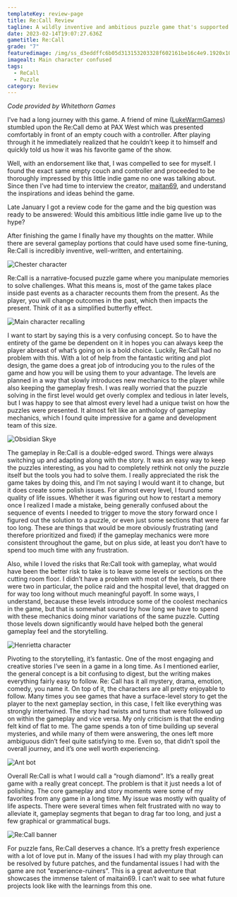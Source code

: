 ```yaml
---
templateKey: review-page
title: Re:Call Review
tagline: A wildly inventive and ambitious puzzle game that's supported by a great story
date: 2023-02-14T19:07:27.636Z
gametitle: Re:Call
grade: "7"
featuredimage: /img/ss_d3eddffc6b05d313153203328f602161be16c4e9.1920x1080.jpg
imagealt: Main character confused
tags:
  - ReCall
  - Puzzle
category: Review
---
```

*Code provided by Whitethorn Games*

I’ve had a long journey with this game. A friend of mine ([LukeWarmGames](https://www.lukewarmgames.com/)) stumbled upon the Re:Call demo at PAX West which was presented comfortably in front of an empty couch with a controller. After playing through it he immediately realized that he couldn’t keep it to himself and quickly told us how it was his favorite game of the show.

Well, with an endorsement like that, I was compelled to see for myself. I found the exact same empty couch and controller and proceeded to be thoroughly impressed by this little indie game no one was talking about. Since then I’ve had time to interview the creator, [maitan69](https://twitter.com/maitan_69?lang=en), and understand the inspirations and ideas behind the game.

Late January I got a review code for the game and the big question was ready to be answered: Would this ambitious little indie game live up to the hype?

After finishing the game I finally have my thoughts on the matter. While there are several gameplay portions that could have used some fine-tuning, Re:Call is incredibly inventive, well-written, and entertaining.

![Chester character](/img/ss_6806079cf465b9e81e4fedf30b2c4bd6df96fbb6.1920x1080.jpg "Chester character")

Re:Call is a narrative-focused puzzle game where you manipulate memories to solve challenges. What this means is, most of the game takes place inside past events as a character recounts them from the present. As the player, you will change outcomes in the past, which then impacts the present. Think of it as a simplified butterfly effect.

![Main character recalling](/img/re_call-15_3_2022-11_02_34.png "Main character recalling")

I want to start by saying this is a very confusing concept. So to have the entirety of the game be dependent on it in hopes you can always keep the player abreast of what’s going on is a bold choice. Luckily, Re:Call had no problem with this. With a lot of help from the fantastic writing and plot design, the game does a great job of introducing you to the rules of the game and how you will be using them to your advantage. The levels are planned in a way that slowly introduces new mechanics to the player while also keeping the gameplay fresh. I was really worried that the puzzle solving in the first level would get overly complex and tedious in later levels, but I was happy to see that almost every level had a unique twist on how the puzzles were presented. It almost felt like an anthology of gameplay mechanics, which I found quite impressive for a game and development team of this size.

![Obsidian Skye](/img/ss_46742b8f5e13ac1c9756a7a54c219e3f69a3aa7b.1920x1080.jpg "Obsidian Skye")

The gameplay in Re:Call is a double-edged sword. Things were always switching up and adapting along with the story. It was an easy way to keep the puzzles interesting, as you had to completely rethink not only the puzzle itself but the tools you had to solve them. I really appreciated the risk the game takes by doing this, and I’m not saying I would want it to change, but it does create some polish issues. For almost every level, I found some quality of life issues. Whether it was figuring out how to restart a memory once I realized I made a mistake, being generally confused about the sequence of events I needed to trigger to move the story forward once I figured out the solution to a puzzle, or even just some sections that were far too long. These are things that would be more obviously frustrating (and therefore prioritized and fixed) if the gameplay mechanics were more consistent throughout the game, but on plus side, at least you don’t have to spend too much time with any frustration.

Also, while I loved the risks that Re:Call took with gameplay, what would have been the better risk to take is to leave some levels or sections on the cutting room floor. I didn’t have a problem with most of the levels, but there were two in particular, the police raid and the hospital level, that dragged on for way too long without much meaningful payoff. In some ways, I understand, because these levels introduce some of the coolest mechanics in the game, but that is somewhat soured by how long we have to spend with these mechanics doing minor variations of the same puzzle. Cutting those levels down significantly would have helped both the general gameplay feel and the storytelling.

![Henrietta character](/img/henrietta.jpeg "Henrietta character")

Pivoting to the storytelling, it’s fantastic. One of the most engaging and creative stories I’ve seen in a game in a long time. As I mentioned earlier, the general concept is a bit confusing to digest, but the writing makes everything fairly easy to follow. Re: Call has it all mystery, drama, emotion, comedy, you name it. On top of it, the characters are all pretty enjoyable to follow. Many times you see games that have a surface-level story to get the player to the next gameplay section, in this case, I felt like everything was strongly intertwined. The story had twists and turns that were followed up on within the gameplay and vice versa. My only criticism is that the ending felt kind of flat to me. The game spends a ton of time building up several mysteries, and while many of them were answering, the ones left more ambiguous didn’t feel quite satisfying to me. Even so, that didn’t spoil the overall journey, and it’s one well worth experiencing.

![Ant bot](/img/obsydianskye.gif "Ant bot")

Overall Re:Call is what I would call a “rough diamond”. It’s a really great game with a really great concept. The problem is that it just needs a lot of polishing. The core gameplay and story moments were some of my favorites from any game in a long time. My issue was mostly with quality of life aspects. There were several times when felt frustrated with no way to alleviate it, gameplay segments that began to drag far too long, and just a few graphical or grammatical bugs.

![Re:Call banner](/img/header.jpeg "Re:Call banner")

For puzzle fans, Re:Call deserves a chance. It’s a pretty fresh experience with a lot of love put in. Many of the issues I had with my play through can be resolved by future patches, and the fundamental issues I had with the game are not “experience-ruiners”. This is a great adventure that showcases the immense talent of maitain69. I can’t wait to see what future projects look like with the learnings from this one.